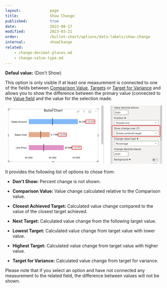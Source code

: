```yaml
---
layout:             page
title:              Show Change
published:          true
date:               2022-08-17
modified:   	    2023-03-21
order:              /bullet-chart/options/data-labels/show-change
internal:           showChange
related:
    - change-decimal-places.md
    - change-value-type.md
---
```


**Defaul value:** (Don't Show)

This option is only visible if at least one measurement is connected to one of the fields between [Comparison Value](./../../fields/comparison-value.md), [Targets](./../../fields/targets.md) or [Target for Variance](./../../fields/target-variance.md) and allows you to show the difference between the primary value (connected to the [Value field](./../../fields/value.md) and the value for the selection made. 

<img src="images/data-labels-show-change-over.png" width="700">

It provides the following list of options to chose from:

- **Don't Show:** Percent change is not shown.

- **Comparison Value:** Value change calculated relative to the Comparison value.

- **Closest Achieved Target:** Calculated value change compared to the value of the closest target achieved.

- **Next Target:** Calculated value change from the following target value.

- **Lowest Target:** Calculated value change from target value with lower value.

- **Highest Target:** Calculated value change from target value with higher value.

- **Target for Variance:** Calculated value change from target for variance.

Please note that if you select an option and have not connected any measurement to the related field, the difference between values will not be shown.